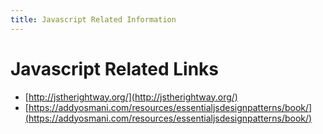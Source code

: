 ```yaml
---
title: Javascript Related Information
---
```

# Javascript Related Links
- [http://jstherightway.org/](http://jstherightway.org/)
- [https://addyosmani.com/resources/essentialjsdesignpatterns/book/](https://addyosmani.com/resources/essentialjsdesignpatterns/book/)